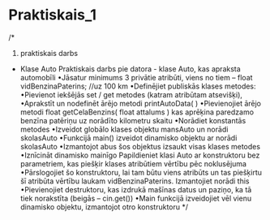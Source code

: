 # Praktiskais_1
/*
1. praktiskais darbs 
- Klase Auto Praktiskais darbs pie datora -
 klase Auto, kas apraksta automobīli 
 •Jāsatur minimums 3 privātie atribūti, viens no tiem – float vidBenzinaPaterins; //uz 100 km 
 •Definējiet publiskās klases metodes: 
 •Pievienot iekšējās set / get metodes (katram atribūtam atsevišķi), 
 •Aprakstīt un nodefinēt ārējo metodi printAutoData( ) 
 •Pievienojiet ārējo metodi float getCelaBenzins( float attalums ) kas aprēķina paredzamo benzīna patēriņu uz norādīto kilometru skaitu 
 •Norādiet konstantās metodes 
 •Izveidot globālo klases objektu mansAuto un norādi skolasAuto 
 •Funkcijā main() izveidot dinamisko objektu ar norādi skolasAuto 
 •Izmantojot abus šos objektus izsaukt visas klases metodes 
 •Iznīcināt dinamisko mainīgo Papildieniet klasi Auto ar konstruktoru bez parametriem, kas piešķir klases atribūtiem vērtību pēc noklusējuma 
 •Pārslogojiet šo konstruktoru, lai tam būtu viens atribūts un tas piešķirtu šī atribūta vērtību laukam vidBenzinaPaterins. Izmantojiet norādi this 
 •Pievienojiet destruktoru, kas izdrukā mašīnas datus un paziņo, ka tā tiek norakstīta (beigās – cin.get()) 
 •Main funkcijā izveidojiet vēl vienu dinamisko objektu, izmantojot otro konstruktoru
*/

